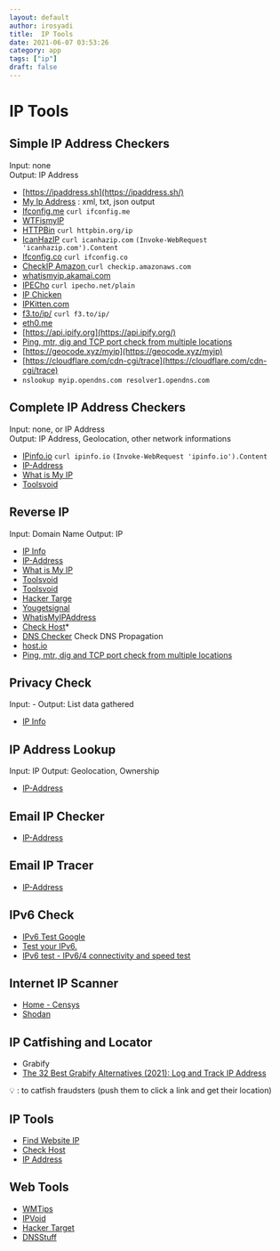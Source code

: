 ```yaml
---
layout: default
author: irosyadi
title:  IP Tools
date: 2021-06-07 03:53:26
category: app
tags: ["ip"]
draft: false
---
```


# IP Tools

## Simple IP Address Checkers
Input: none  
Output: IP Address
- [https://ipaddress.sh](https://ipaddress.sh/)
- [My Ip Address](https://myipaddress.ru/) : xml, txt, json output
- [Ifconfig.me](https://ifconfig.me/) `curl ifconfig.me`
- [WTFismyIP](https://wtfismyip.com/)
- [HTTPBin](https://httpbin.org/ip) `curl httpbin.org/ip`
- [IcanHazIP](https://icanhazip.com/) `curl icanhazip.com` `(Invoke-WebRequest 'icanhazip.com').Content`
- [Ifconfig.co](https://ifconfig.co/) `curl ifconfig.co`
- [CheckIP Amazon ](https://checkip.amazonaws.com/) `curl checkip.amazonaws.com`
- [whatismyip.akamai.com](http://whatismyip.akamai.com/)
- [IPECho](https://ipecho.net/plain) `curl ipecho.net/plain`
- [IP Chicken](https://ipchicken.com/)
- [IPKitten.com](https://ipkitten.com/)
- [f3.to/ip/](http://f3.to/ip/) `curl f3.to/ip/`
- [eth0.me](http://eth0.me/)
- [https://api.ipify.org](https://api.ipify.org/)
- [Ping, mtr, dig and TCP port check from multiple locations](http://ping.pe/)
- [https://geocode.xyz/myip](https://geocode.xyz/myip)
- [https://cloudflare.com/cdn-cgi/trace](https://cloudflare.com/cdn-cgi/trace)
- `nslookup myip.opendns.com resolver1.opendns.com`

## Complete IP Address Checkers
Input: none, or IP Address  
Output: IP Address, Geolocation, other network informations  
- [IPinfo.io](https://ipinfo.io/) `curl ipinfo.io` `(Invoke-WebRequest 'ipinfo.io').Content`
- [IP-Address](https://www.ip-address.org/)
- [What is My IP](https://www.whatismyip.com/)
- [Toolsvoid](https://www.toolsvoid.com/what-is-my-ip-address/)

## Reverse IP
Input: Domain Name
Output: IP

- [IP Info](https://ipinfo.info/html/ip_checker.php)
- [IP-Address](https://www.ip-address.org/reverse-lookup/reverse-ip.php)
- [What is My IP](https://www.whatismyip.com/)
- [Toolsvoid](https://www.toolsvoid.com/ip-address-lookup/)
- [Toolsvoid](https://www.toolsvoid.com/domain-to-ip/)
- [Hacker Targe](https://hackertarget.com/reverse-ip-lookup/)
- [Yougetsignal](https://www.yougetsignal.com/tools/web-sites-on-web-server/)
- [WhatisMyIPAddress](https://whatismyipaddress.com/hostname-ip)
- [Check Host](https://check-host.net/ip-info?)*
- [DNS Checker](https://dnschecker.org/#A/) Check DNS Propagation
- [host.io](https://host.io/)
- [Ping, mtr, dig and TCP port check from multiple locations](http://ping.pe/)

## Privacy Check
Input: -
Output: List data gathered

- [IP Info](https://ipinfo.info/html/privacy-check.php)

## IP Address Lookup
Input: IP
Output: Geolocation, Ownership

- [IP-Address](https://www.ip-address.org/lookup/ip-locator.php)

## Email IP Checker
- [IP-Address](https://www.ip-address.org/verify/email-checker.php)

## Email IP Tracer
- [IP-Address](https://www.ip-address.org/tracker/trace-email.php)

## IPv6 Check
- [IPv6 Test Google](https://ipv6test.google.com/)
- [Test your IPv6.](https://test-ipv6.com/)
- [IPv6 test - IPv6/4 connectivity and speed test](https://ipv6-test.com/)

## Internet IP Scanner
- [Home - Censys](https://censys.io/)
- [Shodan](https://www.shodan.io/)

## IP Catfishing and Locator
- Grabify
- [The 32 Best Grabify Alternatives (2021): Log and Track IP Address](https://phreesite.com/grabify-alternatives/)

💡 : to catfish fraudsters (push them to click a link and get their location)

## IP Tools
- [Find Website IP](https://www.ipvoid.com/find-website-ip/)
- [Check Host](https://check-host.net/ip-info)
- [IP Address](https://www.ip-adress.com/ip-address/lookup)

## Web Tools
- [WMTips](https://www.wmtips.com/tools/)
- [IPVoid](https://www.ipvoid.com/)
- [Hacker Target](https://hackertarget.com/ip-tools/)
- [DNSStuff](https://tools.dnsstuff.com/)